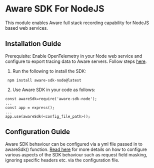 # Aware SDK For NodeJS

This module enables Aware full stack recording capability for NodeJS based web services.

## Installation Guide

Prerequisite: Enable OpenTelemetry in your Node web service and configure to export tracing data to Aware servers. Follow steps [here](https://awarelabs.io/blog/getting-started-nodejs).

1) Run the following to install the SDK:

``` npm install aware-sdk-node@latest```

2) Use Aware SDK in your code as follows:

```
const awareSdk=require('aware-sdk-node');
...
const app = express();
...
app.use(awareSdk(<config_file_path>));
```

## Configuration Guide

Aware SDK behaviour can be configured via a yml file passed in to awareSdk() function. [Read here](https://github.com/awarelabshq/aware-sdk/tree/main/backend#backend-sdk-configuration-file) for more details on how to configure various aspects of the SDK behaviour such as request field masking, ignoring specific headers etc. via the configuration file.
